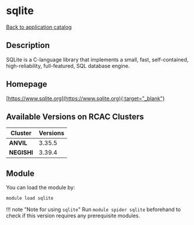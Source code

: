# sqlite

[Back to application catalog](../app_catalog.md)

## Description

SQLite is a C-language library that implements a small, fast, self-contained, high-reliability, full-featured, SQL database engine.

## Homepage

[https://www.sqlite.org](https://www.sqlite.org){:target="_blank"}

## Available Versions on RCAC Clusters

|Cluster|Versions|
|---|---|
**ANVIL**|3.35.5
**NEGISHI**|3.39.4

## Module

You can load the module by:

```bash
module load sqlite
```

!!! note "Note for using `sqlite`"
    Run `module spider sqlite` beforehand to check if this version requires any prerequisite modules.
